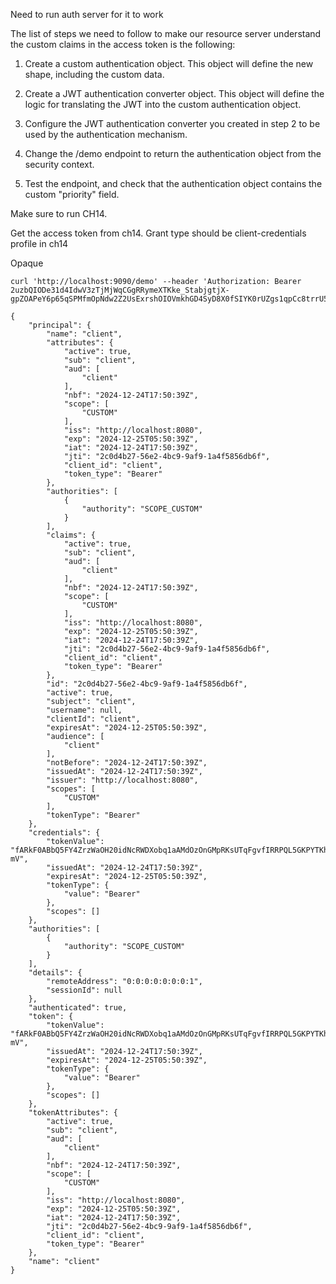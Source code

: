 Need to run auth server for it to work

The list of steps we need to follow to make our resource server understand the custom claims in the access token is the following:

1. Create a custom authentication object. This object will define the new shape, including the custom data.

2. Create a JWT authentication converter object. This object will define the logic for translating the JWT into the custom authentication object.

3. Configure the JWT authentication converter you created in step 2 to be used by the authentication mechanism.

4. Change the /demo endpoint to return the authentication object from the security context.

5. Test the endpoint, and check that the authentication object contains the custom "priority" field.


Make sure to run CH14. 

Get the access token from ch14. Grant type should be client-credentials profile in ch14

Opaque
```
curl 'http://localhost:9090/demo' --header 'Authorization: Bearer 2uzbQIODe31d4IdwV3zTjMjWqCGgRRymeXTKke_StabjgtjX-gpZOAPeY6p65qSPMfmOpNdw2Z2UsExrshOIOVmkhGD4SyD8X0fSIYK0rUZgs1qpCc8trrU5MgE9HKQ6'

{
    "principal": {
        "name": "client",
        "attributes": {
            "active": true,
            "sub": "client",
            "aud": [
                "client"
            ],
            "nbf": "2024-12-24T17:50:39Z",
            "scope": [
                "CUSTOM"
            ],
            "iss": "http://localhost:8080",
            "exp": "2024-12-25T05:50:39Z",
            "iat": "2024-12-24T17:50:39Z",
            "jti": "2c0d4b27-56e2-4bc9-9af9-1a4f5856db6f",
            "client_id": "client",
            "token_type": "Bearer"
        },
        "authorities": [
            {
                "authority": "SCOPE_CUSTOM"
            }
        ],
        "claims": {
            "active": true,
            "sub": "client",
            "aud": [
                "client"
            ],
            "nbf": "2024-12-24T17:50:39Z",
            "scope": [
                "CUSTOM"
            ],
            "iss": "http://localhost:8080",
            "exp": "2024-12-25T05:50:39Z",
            "iat": "2024-12-24T17:50:39Z",
            "jti": "2c0d4b27-56e2-4bc9-9af9-1a4f5856db6f",
            "client_id": "client",
            "token_type": "Bearer"
        },
        "id": "2c0d4b27-56e2-4bc9-9af9-1a4f5856db6f",
        "active": true,
        "subject": "client",
        "username": null,
        "clientId": "client",
        "expiresAt": "2024-12-25T05:50:39Z",
        "audience": [
            "client"
        ],
        "notBefore": "2024-12-24T17:50:39Z",
        "issuedAt": "2024-12-24T17:50:39Z",
        "issuer": "http://localhost:8080",
        "scopes": [
            "CUSTOM"
        ],
        "tokenType": "Bearer"
    },
    "credentials": {
        "tokenValue": "fARkF0ABbQ5FY4ZrzWaOH20idNcRWDXobq1aAMdOzOnGMpRKsUTqFgvfIRRPQL5GKPYTKhvUYcPSLOn8lh_rRGu9siMv5grWr8kbFK1kMnyxQBxxEKmeHwjtclLUU-mV",
        "issuedAt": "2024-12-24T17:50:39Z",
        "expiresAt": "2024-12-25T05:50:39Z",
        "tokenType": {
            "value": "Bearer"
        },
        "scopes": []
    },
    "authorities": [
        {
            "authority": "SCOPE_CUSTOM"
        }
    ],
    "details": {
        "remoteAddress": "0:0:0:0:0:0:0:1",
        "sessionId": null
    },
    "authenticated": true,
    "token": {
        "tokenValue": "fARkF0ABbQ5FY4ZrzWaOH20idNcRWDXobq1aAMdOzOnGMpRKsUTqFgvfIRRPQL5GKPYTKhvUYcPSLOn8lh_rRGu9siMv5grWr8kbFK1kMnyxQBxxEKmeHwjtclLUU-mV",
        "issuedAt": "2024-12-24T17:50:39Z",
        "expiresAt": "2024-12-25T05:50:39Z",
        "tokenType": {
            "value": "Bearer"
        },
        "scopes": []
    },
    "tokenAttributes": {
        "active": true,
        "sub": "client",
        "aud": [
            "client"
        ],
        "nbf": "2024-12-24T17:50:39Z",
        "scope": [
            "CUSTOM"
        ],
        "iss": "http://localhost:8080",
        "exp": "2024-12-25T05:50:39Z",
        "iat": "2024-12-24T17:50:39Z",
        "jti": "2c0d4b27-56e2-4bc9-9af9-1a4f5856db6f",
        "client_id": "client",
        "token_type": "Bearer"
    },
    "name": "client"
}
```